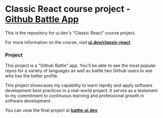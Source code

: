 # Classic React course project - <a href="http://battle.ui.dev/">Github Battle App</a></h3>

This is the repository for ui.dev's "Classic React" course project.

For more information on the course, visit **[ui.dev/classic-react](https://ui.dev/classic-react/)**.

### Project

This project is a "Github Battle" app. You'll be able to see the most popular repos for a variety of languages as well as battle two Github users to see who has the better profile.

This project showcases my capability to learn rapidly and apply software development best practices in a real-world project. It serves as a testament to my commitment to continuous learning and professional growth in software development.

You can view the final project at **[battle.ui.dev](http://battle.ui.dev/)**
